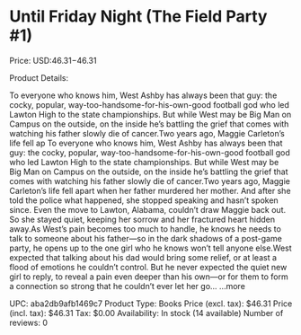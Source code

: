 # Until Friday Night (The Field Party #1)

Price: USD:$46.31-$46.31

Product Details:

To everyone who knows him, West Ashby has always been that guy: the cocky, popular, way-too-handsome-for-his-own-good football god who led Lawton High to the state championships. But while West may be Big Man on Campus on the outside, on the inside he’s battling the grief that comes with watching his father slowly die of cancer.Two years ago, Maggie Carleton’s life fell ap To everyone who knows him, West Ashby has always been that guy: the cocky, popular, way-too-handsome-for-his-own-good football god who led Lawton High to the state championships. But while West may be Big Man on Campus on the outside, on the inside he’s battling the grief that comes with watching his father slowly die of cancer.Two years ago, Maggie Carleton’s life fell apart when her father murdered her mother. And after she told the police what happened, she stopped speaking and hasn’t spoken since. Even the move to Lawton, Alabama, couldn’t draw Maggie back out. So she stayed quiet, keeping her sorrow and her fractured heart hidden away.As West’s pain becomes too much to handle, he knows he needs to talk to someone about his father—so in the dark shadows of a post-game party, he opens up to the one girl who he knows won’t tell anyone else.West expected that talking about his dad would bring some relief, or at least a flood of emotions he couldn’t control. But he never expected the quiet new girl to reply, to reveal a pain even deeper than his own—or for them to form a connection so strong that he couldn’t ever let her go… ...more

UPC: aba2db9afb1469c7
Product Type: Books
Price (excl. tax): $46.31
Price (incl. tax): $46.31
Tax: $0.00
Availability: In stock (14 available)
Number of reviews: 0